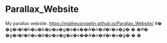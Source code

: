 # Parallax_Website
 My parallax website.
 https://matheusrogelin.github.io/Parallax_Website/
#� �g�i�t�h�u�b�p�a�g�e�s�_�A�n�d�r�o�g�
�
�#� �g�i�t�h�u�b�p�a�g�e�s�_�A�n�d�r�o�g�
�
�
